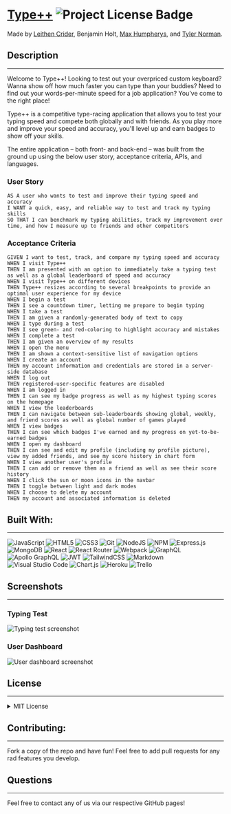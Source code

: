 # [Type++](https://typeplusplus.herokuapp.com/) ![Project License Badge](https://img.shields.io/badge/license-MIT-brightgreen)

Made by <a href="https://github.com/Thenlie">Leithen Crider</a>, Benjamin Holt, <a href="https://github.com/maxh1231">Max Humpherys</a>, and <a href="https://github.com/t-norm">Tyler Norman</a>.

## Description

---

Welcome to Type++! Looking to test out your overpriced custom keyboard? Wanna show off how much faster you can type than your buddies? Need to find out your words-per-minute speed for a job application? You’ve come to the right place!

Type++ is a competitive type-racing application that allows you to test your typing speed and compete both globally and with friends. As you play more and improve your speed and accuracy, you'll level up and earn badges to show off your skills.

The entire application – both front- and back-end – was built from the ground up using the below user story, acceptance criteria, APIs, and languages.

### User Story

```
AS A user who wants to test and improve their typing speed and accuracy
I WANT a quick, easy, and reliable way to test and track my typing skills
SO THAT I can benchmark my typing abilities, track my improvement over time, and how I measure up to friends and other competitors
```

### Acceptance Criteria

```
GIVEN I want to test, track, and compare my typing speed and accuracy
WHEN I visit Type++
THEN I am presented with an option to immediately take a typing test as well as a global leaderboard of speed and accuracy
WHEN I visit Type++ on different devices
THEN Type++ resizes according to several breakpoints to provide an optimal user experience for my device
WHEN I begin a test
THEN I see a countdown timer, letting me prepare to begin typing
WHEN I take a test
THEN I am given a randomly-generated body of text to copy
WHEN I type during a test
THEN I see green- and red-coloring to highlight accuracy and mistakes
WHEN I complete a test
THEN I am given an overview of my results
WHEN I open the menu
THEN I am shown a context-sensitive list of navigation options
WHEN I create an account
THEN my account information and credentials are stored in a server-side database
WHEN I log out
THEN registered-user-specific features are disabled
WHEN I am logged in
THEN I can see my badge progress as well as my highest typing scores on the homepage
WHEN I view the leaderboards
THEN I can navigate between sub-leaderboards showing global, weekly, and friend scores as well as global number of games played
WHEN I view badges
THEN I can see which badges I've earned and my progress on yet-to-be-earned badges
WHEN I open my dashboard
THEN I can see and edit my profile (including my profile picture), view my added friends, and see my score history in chart form
WHEN I view another user's profile
THEN I can add or remove them as a friend as well as see their score history
WHEN I click the sun or moon icons in the navbar
THEN I toggle between light and dark modes
WHEN I choose to delete my account
THEN my account and associated information is deleted
```

## Built With:

---

![JavaScript](https://img.shields.io/badge/javascript-%23323330.svg?style=for-the-badge&logo=javascript&logoColor=%23F7DF1E)
![HTML5](https://img.shields.io/badge/html5-%23E34F26.svg?style=for-the-badge&logo=html5&logoColor=white)
![CSS3](https://img.shields.io/badge/css3-%231572B6.svg?style=for-the-badge&logo=css3&logoColor=white)
![Git](https://img.shields.io/badge/git-%23F05033.svg?style=for-the-badge&logo=git&logoColor=white)
![NodeJS](https://img.shields.io/badge/node.js-6DA55F?style=for-the-badge&logo=node.js&logoColor=white)
![NPM](https://img.shields.io/badge/npm-CB3837?style=for-the-badge&logo=npm&logoColor=white)
![Express.js](https://img.shields.io/badge/express.js-%23404d59.svg?style=for-the-badge&logo=express&logoColor=%2361DAFB)
![MongoDB](https://img.shields.io/badge/MongoDB-%234ea94b.svg?style=for-the-badge&logo=mongodb&logoColor=white)
![React](https://img.shields.io/badge/react-%2320232a.svg?style=for-the-badge&logo=react&logoColor=%2361DAFB)
![React Router](https://img.shields.io/badge/React_Router-CA4245?style=for-the-badge&logo=react-router&logoColor=white)
![Webpack](https://img.shields.io/badge/webpack-%238DD6F9.svg?style=for-the-badge&logo=webpack&logoColor=black)
![GraphQL](https://img.shields.io/badge/-GraphQL-E10098?style=for-the-badge&logo=graphql&logoColor=white)
![Apollo GraphQL](https://img.shields.io/badge/Apollo%20GraphQL-311C87?&style=for-the-badge&logo=Apollo%20GraphQL&logoColor=white)
![JWT](https://img.shields.io/badge/JWT-black?style=for-the-badge&logo=JSON%20web%20tokens)
![TailwindCSS](https://img.shields.io/badge/tailwindcss-%2338B2AC.svg?style=for-the-badge&logo=tailwind-css&logoColor=white)
![Markdown](https://img.shields.io/badge/markdown-%23000000.svg?style=for-the-badge&logo=markdown&logoColor=white)
![Visual Studio Code](https://img.shields.io/badge/Visual%20Studio%20Code-0078d7.svg?style=for-the-badge&logo=visual-studio-code&logoColor=white)
![Chart.js](https://img.shields.io/badge/chart.js-F5788D.svg?style=for-the-badge&logo=chart.js&logoColor=white)
![Heroku](https://img.shields.io/badge/heroku-%23430098.svg?style=for-the-badge&logo=heroku&logoColor=white)
![Trello](https://img.shields.io/badge/Trello-%23026AA7.svg?style=for-the-badge&logo=Trello&logoColor=white)

## Screenshots

---

### Typing Test

![Typing test screenshot](/readme-screenshot-game.png)

### User Dashboard

![User dashboard screenshot](/readme-screenshot-dashboard.png)

## License

---

<details>

<summary>MIT License</summary>

> Copyright (c) [2022] [Type++]
>
> **Permission is hereby granted, free of charge, to any person obtaining a copy** > **of this software and associated documentation files (the "Software"), to deal** > **in the Software without restriction, including without limitation the rights** > **to use, copy, modify, merge, publish, distribute, sublicense, and/or sell** > **copies of the Software, and to permit persons to whom the Software is** > **furnished to do so, subject to the following conditions:**
>
> The above copyright notice and this permission notice shall be included in all
> copies or substantial portions of the Software.
>
> THE SOFTWARE IS PROVIDED "AS IS", WITHOUT WARRANTY OF ANY KIND, EXPRESS OR
> IMPLIED, INCLUDING BUT NOT LIMITED TO THE WARRANTIES OF MERCHANTABILITY,
> FITNESS FOR A PARTICULAR PURPOSE AND NONINFRINGEMENT. IN NO EVENT SHALL THE
> AUTHORS OR COPYRIGHT HOLDERS BE LIABLE FOR ANY CLAIM, DAMAGES OR OTHER
> LIABILITY, WHETHER IN AN ACTION OF CONTRACT, TORT OR OTHERWISE, ARISING FROM,
> OUT OF OR IN CONNECTION WITH THE SOFTWARE OR THE USE OR OTHER DEALINGS IN THE
> SOFTWARE.

</details>

## Contributing:

---

Fork a copy of the repo and have fun! Feel free to add pull requests for any rad features you develop.

## Questions

---

Feel free to contact any of us via our respective GitHub pages!
